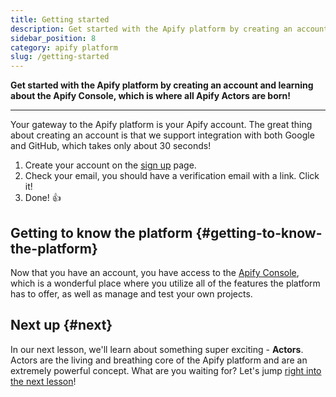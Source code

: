 ```yaml
---
title: Getting started
description: Get started with the Apify platform by creating an account and learning about the Apify Console, which is where all Apify Actors are born!
sidebar_position: 8
category: apify platform
slug: /getting-started
---
```


**Get started with the Apify platform by creating an account and learning about the Apify Console, which is where all Apify Actors are born!**

---

Your gateway to the Apify platform is your Apify account. The great thing about creating an account is that we support integration with both Google and GitHub, which takes only about 30 seconds!

1. Create your account on the [sign up](https://console.apify.com/sign-up?asrc=developers_portal) page.
2. Check your email, you should have a verification email with a link. Click it!
3. Done! 👍

## Getting to know the platform {#getting-to-know-the-platform}

Now that you have an account, you have access to the [Apify Console](https://console.apify.com?asrc=developers_portal), which is a wonderful place where you utilize all of the features the platform has to offer, as well as manage and test your own projects.

## Next up {#next}

In our next lesson, we'll learn about something super exciting - **Actors**. Actors are the living and breathing core of the Apify platform and are an extremely powerful concept. What are you waiting for? Let's jump [right into the next lesson](./actors.md)!
